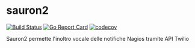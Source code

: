 # sauron2

[![Build Status](https://travis-ci.org/axamon/sauron2.svg?branch=master)](https://travis-ci.org/axamon/sauron2)
[![Go Report Card](https://goreportcard.com/badge/github.com/axamon/sauron2)](https://goreportcard.com/report/github.com/axamon/sauron2)
[![codecov](https://codecov.io/gh/axamon/sauron2/branch/master/graph/badge.svg)](https://codecov.io/gh/axamon/sauron2)

Sauron2 permette l'inoltro vocale delle notifiche Nagios tramite API Twilio
